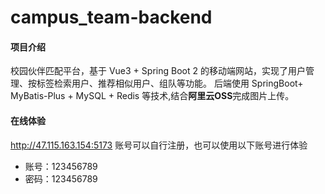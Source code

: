 # campus_team-backend

#### 项目介绍
校园伙伴匹配平台，基于 Vue3 + Spring Boot 2 的移动端网站，实现了用户管理、按标签检索用户、推荐相似用户、组队等功能。
后端使用 SpringBoot+ MyBatis-Plus + MySQL + Redis 等技术,结合**阿里云OSS**完成图片上传。

#### 在线体验
http://47.115.163.154:5173
账号可以自行注册，也可以使用以下账号进行体验
- 账号：123456789
- 密码：123456789